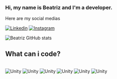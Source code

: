 ### Hi, my name is Beatriz and I'm a developer.
Here are my social medias

[![Linkedin](https://img.shields.io/badge/LinkedIn-0077B5?style=for-the-badge&logo=linkedin&logoColor=white)](https://www.linkedin.com/in/beatrizg-amaral/)
[![Instagram](https://img.shields.io/badge/Instagram-E4405F?style=for-the-badge&logo=instagram&logoColor=white)](https://instagram.com/)





![Beatriz GitHub stats](https://github-readme-stats.vercel.app/api?username=bia555555555&show_icons=true&theme=radical)

## What can i code?

<div style="display: inline_block"><br/>
  <img alignm="center" alt="Unity" src="[svg](https://badges.aleen42.com/src/typescript.svg)" />
  <img alignm="center" alt="Unity" src="https://badges.aleen42.com/src/docker.svg" />
    <img alignm="center" alt="Unity" src="https://badges.aleen42.com/src/node.svg" />
    <img alignm="center" alt="Unity" src="https://badges.aleen42.com/src/javascript.svg" />
    <img alignm="center" alt="Unity" src="https://badges.aleen42.com/src/php.svg" />
    <img alignm="center" alt="Unity" src="https://badges.aleen42.com/src/cli.svg" />
 </div><br/>
 
